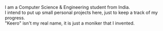 I am a Computer Science & Engineering student from India. <br/>
I intend to put up small personal projects here, just to keep a track of my progress. <br/>
"Keero" isn't my real name, it is just a moniker that I invented.
